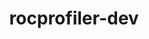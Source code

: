 ---
title: "rocprofiler-dev"
layout: cache
categories: [package, develop]
meta: {"versions": ["6.1.2"], "compilers": ["gcc@=11.4.0"], "oss": ["ubuntu22.04"], "platforms": ["linux"], "targets": ["x86_64_v3"], "stacks": ["e4s", "root"], "num_specs": 20, "num_specs_by_stack": {"e4s": 20, "root": 20}}
spec_details: [{"hash": "5zuycr6232apww2r55nispe3xa6s5f46", "compiler": "gcc@=11.4.0", "versions": ["6.1.2"], "os": "ubuntu22.04", "platform": "linux", "target": "x86_64_v3", "variants": ["build_system=cmake", "build_type=Release", "generator=make", "~ipo", "patches=9f49746"], "stacks": ["e4s", "root"], "size": "-", "tarball": "https://binaries.spack.io/develop/build_cache/linux-ubuntu22.04-x86_64_v3/gcc-11.4.0/rocprofiler-dev-6.1.2/linux-ubuntu22.04-x86_64_v3-gcc-11.4.0-rocprofiler-dev-6.1.2-5zuycr6232apww2r55nispe3xa6s5f46.spack"}, {"hash": "hcmlo62vqww5lnjjhuneh6zkb7qifa5x", "compiler": "gcc@=11.4.0", "versions": ["6.1.2"], "os": "ubuntu22.04", "platform": "linux", "target": "x86_64_v3", "variants": ["build_system=cmake", "build_type=Release", "generator=make", "~ipo", "patches=9f49746"], "stacks": ["e4s", "root"], "size": "-", "tarball": "https://binaries.spack.io/develop/build_cache/linux-ubuntu22.04-x86_64_v3/gcc-11.4.0/rocprofiler-dev-6.1.2/linux-ubuntu22.04-x86_64_v3-gcc-11.4.0-rocprofiler-dev-6.1.2-hcmlo62vqww5lnjjhuneh6zkb7qifa5x.spack"}, {"hash": "76sy7rpl6gq6j5c3yydz3c4sv47f6wcs", "compiler": "gcc@=11.4.0", "versions": ["6.1.2"], "os": "ubuntu22.04", "platform": "linux", "target": "x86_64_v3", "variants": ["build_system=cmake", "build_type=Release", "generator=make", "~ipo", "patches=9f49746"], "stacks": ["e4s", "root"], "size": "-", "tarball": "https://binaries.spack.io/develop/build_cache/linux-ubuntu22.04-x86_64_v3/gcc-11.4.0/rocprofiler-dev-6.1.2/linux-ubuntu22.04-x86_64_v3-gcc-11.4.0-rocprofiler-dev-6.1.2-76sy7rpl6gq6j5c3yydz3c4sv47f6wcs.spack"}, {"hash": "us66xqaozdqs6fsyksyu4te6w3tayjt2", "compiler": "gcc@=11.4.0", "versions": ["6.1.2"], "os": "ubuntu22.04", "platform": "linux", "target": "x86_64_v3", "variants": ["build_system=cmake", "build_type=Release", "generator=make", "~ipo", "patches=9f49746"], "stacks": ["e4s", "root"], "size": "-", "tarball": "https://binaries.spack.io/develop/build_cache/linux-ubuntu22.04-x86_64_v3/gcc-11.4.0/rocprofiler-dev-6.1.2/linux-ubuntu22.04-x86_64_v3-gcc-11.4.0-rocprofiler-dev-6.1.2-us66xqaozdqs6fsyksyu4te6w3tayjt2.spack"}, {"hash": "ks2kfkfotv77nigg4i7sx37dv6jw6j4m", "compiler": "gcc@=11.4.0", "versions": ["6.1.2"], "os": "ubuntu22.04", "platform": "linux", "target": "x86_64_v3", "variants": ["build_system=cmake", "build_type=Release", "generator=make", "~ipo", "patches=9f49746"], "stacks": ["e4s", "root"], "size": "-", "tarball": "https://binaries.spack.io/develop/build_cache/linux-ubuntu22.04-x86_64_v3/gcc-11.4.0/rocprofiler-dev-6.1.2/linux-ubuntu22.04-x86_64_v3-gcc-11.4.0-rocprofiler-dev-6.1.2-ks2kfkfotv77nigg4i7sx37dv6jw6j4m.spack"}, {"hash": "fpb7cgneoyem4qivjm5b53eznpltmdpq", "compiler": "gcc@=11.4.0", "versions": ["6.1.2"], "os": "ubuntu22.04", "platform": "linux", "target": "x86_64_v3", "variants": ["build_system=cmake", "build_type=Release", "generator=make", "~ipo", "patches=9f49746"], "stacks": ["e4s", "root"], "size": "-", "tarball": "https://binaries.spack.io/develop/build_cache/linux-ubuntu22.04-x86_64_v3/gcc-11.4.0/rocprofiler-dev-6.1.2/linux-ubuntu22.04-x86_64_v3-gcc-11.4.0-rocprofiler-dev-6.1.2-fpb7cgneoyem4qivjm5b53eznpltmdpq.spack"}, {"hash": "ffj3efq5lkylsg4j7ywml2wj67m5jdmf", "compiler": "gcc@=11.4.0", "versions": ["6.1.2"], "os": "ubuntu22.04", "platform": "linux", "target": "x86_64_v3", "variants": ["build_system=cmake", "build_type=Release", "generator=make", "~ipo", "patches=9f49746"], "stacks": ["e4s", "root"], "size": "-", "tarball": "https://binaries.spack.io/develop/build_cache/linux-ubuntu22.04-x86_64_v3/gcc-11.4.0/rocprofiler-dev-6.1.2/linux-ubuntu22.04-x86_64_v3-gcc-11.4.0-rocprofiler-dev-6.1.2-ffj3efq5lkylsg4j7ywml2wj67m5jdmf.spack"}, {"hash": "f4q6exkeiljswtprdbex3hb4txszzx7e", "compiler": "gcc@=11.4.0", "versions": ["6.1.2"], "os": "ubuntu22.04", "platform": "linux", "target": "x86_64_v3", "variants": ["build_system=cmake", "build_type=Release", "generator=make", "~ipo", "patches=9f49746"], "stacks": ["e4s", "root"], "size": "-", "tarball": "https://binaries.spack.io/develop/build_cache/linux-ubuntu22.04-x86_64_v3/gcc-11.4.0/rocprofiler-dev-6.1.2/linux-ubuntu22.04-x86_64_v3-gcc-11.4.0-rocprofiler-dev-6.1.2-f4q6exkeiljswtprdbex3hb4txszzx7e.spack"}, {"hash": "4suqgol3ydkr6l2pmxljcagfekqqyc3z", "compiler": "gcc@=11.4.0", "versions": ["6.1.2"], "os": "ubuntu22.04", "platform": "linux", "target": "x86_64_v3", "variants": ["build_system=cmake", "build_type=Release", "generator=make", "~ipo", "patches=9f49746"], "stacks": ["e4s", "root"], "size": "-", "tarball": "https://binaries.spack.io/develop/build_cache/linux-ubuntu22.04-x86_64_v3/gcc-11.4.0/rocprofiler-dev-6.1.2/linux-ubuntu22.04-x86_64_v3-gcc-11.4.0-rocprofiler-dev-6.1.2-4suqgol3ydkr6l2pmxljcagfekqqyc3z.spack"}, {"hash": "ymmt4xedecgi3euxgp5m4cxp6enmlqee", "compiler": "gcc@=11.4.0", "versions": ["6.1.2"], "os": "ubuntu22.04", "platform": "linux", "target": "x86_64_v3", "variants": ["build_system=cmake", "build_type=Release", "generator=make", "~ipo", "patches=9f49746"], "stacks": ["e4s", "root"], "size": "-", "tarball": "https://binaries.spack.io/develop/build_cache/linux-ubuntu22.04-x86_64_v3/gcc-11.4.0/rocprofiler-dev-6.1.2/linux-ubuntu22.04-x86_64_v3-gcc-11.4.0-rocprofiler-dev-6.1.2-ymmt4xedecgi3euxgp5m4cxp6enmlqee.spack"}, {"hash": "4ydkc4csg4vb3cof33tylghqufno4bsl", "compiler": "gcc@=11.4.0", "versions": ["6.1.2"], "os": "ubuntu22.04", "platform": "linux", "target": "x86_64_v3", "variants": ["build_system=cmake", "build_type=Release", "generator=make", "~ipo", "patches=9f49746"], "stacks": ["e4s", "root"], "size": "-", "tarball": "https://binaries.spack.io/develop/build_cache/linux-ubuntu22.04-x86_64_v3/gcc-11.4.0/rocprofiler-dev-6.1.2/linux-ubuntu22.04-x86_64_v3-gcc-11.4.0-rocprofiler-dev-6.1.2-4ydkc4csg4vb3cof33tylghqufno4bsl.spack"}, {"hash": "7zrv4pquesezym32bsimusn3cax7fibx", "compiler": "gcc@=11.4.0", "versions": ["6.1.2"], "os": "ubuntu22.04", "platform": "linux", "target": "x86_64_v3", "variants": ["build_system=cmake", "build_type=Release", "generator=make", "~ipo", "patches=9f49746"], "stacks": ["e4s", "root"], "size": "-", "tarball": "https://binaries.spack.io/develop/build_cache/linux-ubuntu22.04-x86_64_v3/gcc-11.4.0/rocprofiler-dev-6.1.2/linux-ubuntu22.04-x86_64_v3-gcc-11.4.0-rocprofiler-dev-6.1.2-7zrv4pquesezym32bsimusn3cax7fibx.spack"}, {"hash": "6edbmelr4o6ybo7sd7zhspz5eoobbl5t", "compiler": "gcc@=11.4.0", "versions": ["6.1.2"], "os": "ubuntu22.04", "platform": "linux", "target": "x86_64_v3", "variants": ["build_system=cmake", "build_type=Release", "generator=make", "~ipo", "patches=9f49746"], "stacks": ["e4s", "root"], "size": "-", "tarball": "https://binaries.spack.io/develop/build_cache/linux-ubuntu22.04-x86_64_v3/gcc-11.4.0/rocprofiler-dev-6.1.2/linux-ubuntu22.04-x86_64_v3-gcc-11.4.0-rocprofiler-dev-6.1.2-6edbmelr4o6ybo7sd7zhspz5eoobbl5t.spack"}, {"hash": "7om5iyullhqwy4qlataoani7kkblqyyp", "compiler": "gcc@=11.4.0", "versions": ["6.1.2"], "os": "ubuntu22.04", "platform": "linux", "target": "x86_64_v3", "variants": ["build_system=cmake", "build_type=Release", "generator=make", "~ipo", "patches=9f49746"], "stacks": ["e4s", "root"], "size": "-", "tarball": "https://binaries.spack.io/develop/build_cache/linux-ubuntu22.04-x86_64_v3/gcc-11.4.0/rocprofiler-dev-6.1.2/linux-ubuntu22.04-x86_64_v3-gcc-11.4.0-rocprofiler-dev-6.1.2-7om5iyullhqwy4qlataoani7kkblqyyp.spack"}, {"hash": "dts673sezex3fxhtsxxi2itzezkhtq7h", "compiler": "gcc@=11.4.0", "versions": ["6.1.2"], "os": "ubuntu22.04", "platform": "linux", "target": "x86_64_v3", "variants": ["build_system=cmake", "build_type=Release", "generator=make", "~ipo", "patches=9f49746"], "stacks": ["e4s", "root"], "size": "-", "tarball": "https://binaries.spack.io/develop/build_cache/linux-ubuntu22.04-x86_64_v3/gcc-11.4.0/rocprofiler-dev-6.1.2/linux-ubuntu22.04-x86_64_v3-gcc-11.4.0-rocprofiler-dev-6.1.2-dts673sezex3fxhtsxxi2itzezkhtq7h.spack"}, {"hash": "5nvypk3vbtkxchgmyzvn7btthpmge3jm", "compiler": "gcc@=11.4.0", "versions": ["6.1.2"], "os": "ubuntu22.04", "platform": "linux", "target": "x86_64_v3", "variants": ["build_system=cmake", "build_type=Release", "generator=make", "~ipo", "patches=9f49746"], "stacks": ["e4s", "root"], "size": "-", "tarball": "https://binaries.spack.io/develop/build_cache/linux-ubuntu22.04-x86_64_v3/gcc-11.4.0/rocprofiler-dev-6.1.2/linux-ubuntu22.04-x86_64_v3-gcc-11.4.0-rocprofiler-dev-6.1.2-5nvypk3vbtkxchgmyzvn7btthpmge3jm.spack"}, {"hash": "nhu6o2gtv6xwljtdpftakggivjpfel6f", "compiler": "gcc@=11.4.0", "versions": ["6.1.2"], "os": "ubuntu22.04", "platform": "linux", "target": "x86_64_v3", "variants": ["build_system=cmake", "build_type=Release", "generator=make", "~ipo", "patches=9f49746"], "stacks": ["e4s", "root"], "size": "-", "tarball": "https://binaries.spack.io/develop/build_cache/linux-ubuntu22.04-x86_64_v3/gcc-11.4.0/rocprofiler-dev-6.1.2/linux-ubuntu22.04-x86_64_v3-gcc-11.4.0-rocprofiler-dev-6.1.2-nhu6o2gtv6xwljtdpftakggivjpfel6f.spack"}, {"hash": "r4qmzt3w2goo4wn4rkxb6tmnyrwymgz7", "compiler": "gcc@=11.4.0", "versions": ["6.1.2"], "os": "ubuntu22.04", "platform": "linux", "target": "x86_64_v3", "variants": ["build_system=cmake", "build_type=Release", "generator=make", "~ipo", "patches=9f49746"], "stacks": ["e4s", "root"], "size": "-", "tarball": "https://binaries.spack.io/develop/build_cache/linux-ubuntu22.04-x86_64_v3/gcc-11.4.0/rocprofiler-dev-6.1.2/linux-ubuntu22.04-x86_64_v3-gcc-11.4.0-rocprofiler-dev-6.1.2-r4qmzt3w2goo4wn4rkxb6tmnyrwymgz7.spack"}, {"hash": "uwpgtkvrz2epwaewysh427ly2ydt4ryy", "compiler": "gcc@=11.4.0", "versions": ["6.1.2"], "os": "ubuntu22.04", "platform": "linux", "target": "x86_64_v3", "variants": ["build_system=cmake", "build_type=Release", "generator=make", "~ipo", "patches=9f49746"], "stacks": ["e4s", "root"], "size": "-", "tarball": "https://binaries.spack.io/develop/build_cache/linux-ubuntu22.04-x86_64_v3/gcc-11.4.0/rocprofiler-dev-6.1.2/linux-ubuntu22.04-x86_64_v3-gcc-11.4.0-rocprofiler-dev-6.1.2-uwpgtkvrz2epwaewysh427ly2ydt4ryy.spack"}, {"hash": "wxevekqusbpust6635ze547qzkvrn2vh", "compiler": "gcc@=11.4.0", "versions": ["6.1.2"], "os": "ubuntu22.04", "platform": "linux", "target": "x86_64_v3", "variants": ["build_system=cmake", "build_type=Release", "generator=make", "~ipo", "patches=9f49746"], "stacks": ["e4s", "root"], "size": "-", "tarball": "https://binaries.spack.io/develop/build_cache/linux-ubuntu22.04-x86_64_v3/gcc-11.4.0/rocprofiler-dev-6.1.2/linux-ubuntu22.04-x86_64_v3-gcc-11.4.0-rocprofiler-dev-6.1.2-wxevekqusbpust6635ze547qzkvrn2vh.spack"}]
---